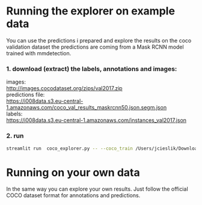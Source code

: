 # Running the explorer on example data 

You can use the predictions i prepared and explore the results on the coco validation dataset
the predictions are coming from a Mask RCNN model trained with mmdetection.

### 1. download (extract) the labels, annotations and images:

images:  
http://images.cocodataset.org/zips/val2017.zip  
predictions file:     
https://i008data.s3.eu-central-1.amazonaws.com/coco_val_results_maskrcnn50.json.segm.json  
labels:    
https://i008data.s3.eu-central-1.amazonaws.com/instances_val2017.json  

### 2. run 
```bash
streamlit run  coco_explorer.py -- --coco_train /Users/jcieslik/Downloads/annotations/instances_val2017.json --coco_predictions /Users/jcieslik/coco_val_results_maskrcnn50.json.segm.json  --images_path /Users/jcieslik/Downloads/val2017/
```



# Running on your own data

In the same way you can explore your own results. Just follow the official COCO dataset format for annotations and predictions.